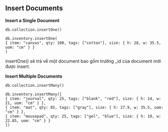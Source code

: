 

    
## Insert Documents

**Insert a Single Document**

    db.collection.insertOne()

    db.inventory.insertOne(
    { item: "canvas", qty: 100, tags: ["cotton"], size: { h: 28, w: 35.5, uom: "cm" } }
    )

insertOne() sẽ trả về một document bao gồm trường _id của document mới được insert.



**Insert Multiple Documents**

    db.collection.insertMany() 

    db.inventory.insertMany([
    { item: "journal", qty: 25, tags: ["blank", "red"], size: { h: 14, w: 21, uom: "cm" } },
    { item: "mat", qty: 85, tags: ["gray"], size: { h: 27.9, w: 35.5, uom: "cm" } },
    { item: "mousepad", qty: 25, tags: ["gel", "blue"], size: { h: 19, w: 22.85, uom: "cm" } }
    ])




